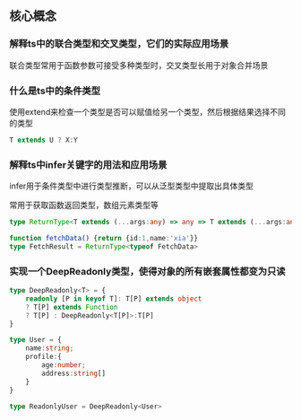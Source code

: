 ## 核心概念

### 解释ts中的联合类型和交叉类型，它们的实际应用场景

联合类型常用于函数参数可接受多种类型时，交叉类型长用于对象合并场景

### 什么是ts中的条件类型

使用extend来检查一个类型是否可以赋值给另一个类型，然后根据结果选择不同的类型

```ts
T extends U ? X:Y
```

### 解释ts中infer关键字的用法和应用场景

infer用于条件类型中进行类型推断，可以从泛型类型中提取出具体类型

常用于获取函数返回类型，数组元素类型等

```ts
type ReturnType<T extends (...args:any) => any => T extends (...args:any) => infer R ? R:any

function fetchData() {return {id:1,name:'xia'}}
type FetchResult = ReturnType<typeof FetchData>
```

### 实现一个DeepReadonly类型，使得对象的所有嵌套属性都变为只读

```ts
type DeepReadonly<T> = {
	readonly [P in keyof T]: T[P] extends object 
    ? T[P] extends Function 
    ? T[P] : DeepReadonly<T[P]>:T[P]
}

type User = {
    name:string;
    profile:{
        age:number;
        address:string[]
    }
}

type ReadonlyUser = DeepReadonly<User>
```

